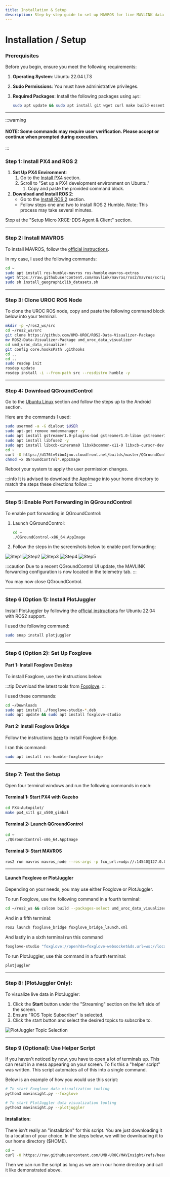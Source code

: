 ```yaml
---
title: Installation & Setup
description: Step-by-step guide to set up MAVROS for live MAVLINK data visualization.
---
```


# Installation / Setup

### Prerequisites

Before you begin, ensure you meet the following requirements:

1. **Operating System**: Ubuntu 22.04 LTS
2. **Sudo Permissions**: You must have administrative privileges.
3. **Required Packages**: Install the following packages using `apt`:

   ```bash
   sudo apt update && sudo apt install git wget curl make build-essential python3 python3-pip
   ```

***

:::warning

#### NOTE: Some commands may require user verification. Please accept or continue when prompted during execution.

:::

### Step 1: Install PX4 and ROS 2

1. **Set Up PX4 Environment**:
    1. Go to the [Install PX4](https://docs.px4.io/main/en/ros2/user_guide.html#install-px4) section.
    2. Scroll to "Set up a PX4 development environment on Ubuntu."
        1. Copy and paste the provided command block.
2. **Download and Install ROS 2**:
    * Go to the [Install ROS 2](https://docs.px4.io/main/en/ros2/user_guide.html#install-px4) section.
    * Follow steps one and two to install ROS 2 Humble. Note: This process may take several minutes.

Stop at the "Setup Micro XRCE-DDS Agent & Client" section.

***

### Step 2: Install MAVROS

To install MAVROS, follow
the [official instructions](https://github.com/mavlink/mavros/blob/ros2/mavros/README.md#installation).

In my case, I used the following commands:

```bash
cd ~
sudo apt install ros-humble-mavros ros-humble-mavros-extras
wget https://raw.githubusercontent.com/mavlink/mavros/ros2/mavros/scripts/install_geographiclib_datasets.sh
sudo sh install_geographiclib_datasets.sh
```

***

### Step 3: Clone UROC ROS Node

To clone the UROC ROS node, copy and paste the following command block below into your terminal.

```bash
mkdir -p ~/ros2_ws/src
cd ~/ros2_ws/src
git clone https://github.com/UMD-UROC/ROS2-Data-Visualizer-Package
mv ROS2-Data-Visualizer-Package umd_uroc_data_visualizer
cd umd_uroc_data_visualizer
git config core.hooksPath .githooks
cd ..
cd ..
sudo rosdep init
rosdep update
rosdep install -i --from-path src --rosdistro humble -y
```

***

### Step 4: Download QGroundControl

Go to
the [Ubuntu Linux](https://docs.qgroundcontrol.com/master/en/qgc-user-guide/getting_started/download_and_install.html#ubuntu)
section and follow the steps up to the Android section.

Here are the commands I used:

```bash
sudo usermod -a -G dialout $USER
sudo apt-get remove modemmanager -y
sudo apt install gstreamer1.0-plugins-bad gstreamer1.0-libav gstreamer1.0-gl -y
sudo apt install libfuse2 -y
sudo apt install libxcb-xinerama0 libxkbcommon-x11-0 libxcb-cursor-dev -y
cd ~
curl -O https://d176tv9ibo4jno.cloudfront.net/builds/master/QGroundControl-x86_64.AppImage
chmod +x QGroundControl*.AppImage
```

Reboot your system to apply the user permission changes.

:::info
It is advised to download the AppImage into your home directory to match the steps these directions follow
:::

***

### Step 5: Enable Port Forwarding in QGroundControl

To enable port forwarding in QGroundControl:

1. Launch QGroundControl:

   ```bash
   cd ~
   ./QGroundControl-x86_64.AppImage
   ```
2. Follow the steps in the screenshots below to enable port forwarding:

![Step1](./img/Step1.png)
![Step2](./img/Step2.png)
![Step3](./img/Step3.png)
![Step4](./img/Step4.png)
![Step5](./img/Step5.png)

:::caution
Due to a recent QGroundControl UI update, the MAVLINK forwarding configuration is now located in the telemetry tab.
:::

You may now close QGroundControl.

***

### Step 6 (Option 1): Install PlotJuggler

Install PlotJuggler by following
the [official instructions](https://github.com/facontidavide/PlotJuggler?tab=readme-ov-file#installation) for Ubuntu
22.04 with ROS2 support.

I used the following command:

```bash
sudo snap install plotjuggler
```

***

### Step 6 (Option 2): Set Up Foxglove

#### Part 1: Install Foxglove Desktop

To install Foxglove, use the instructions below:

:::tip
Download the latest tools from [Foxglove](https://foxglove.dev/download).
:::

I used these commands:

```bash
cd ~/Downloads
sudo apt install ./foxglove-studio-*.deb
sudo apt update && sudo apt install foxglove-studio
```

#### Part 2: Install Foxglove Bridge

Follow the instructions [here](https://docs.foxglove.dev/docs/connecting-to-data/ros-foxglove-bridge) to install
Foxglove Bridge.

I ran this command:

```bash
sudo apt install ros-humble-foxglove-bridge
```

***

### Step 7: Test the Setup

Open four terminal windows and run the following commands in each:

#### Terminal 1: Start PX4 with Gazebo

```bash
cd PX4-Autopilot/
make px4_sitl gz_x500_gimbal
```

#### Terminal 2: Launch QGroundControl

```bash
cd ~
./QGroundControl-x86_64.AppImage
```

#### Terminal 3: Start MAVROS

```bash
ros2 run mavros mavros_node --ros-args -p fcu_url:=udp://:14540@127.0.0.1:14557 -p target_component_id:=1 -r __ns:=/mavros
```

***

#### Launch Foxglove or PlotJuggler

Depending on your needs, you may use either Foxglove or PlotJuggler.

To run Foxglove, use the following command in a fourth terminal:

```bash
cd ~/ros2_ws && colcon build --packages-select umd_uroc_data_visualizer && source install/local_setup.bash && ros2 launch umd_uroc_data_visualizer visualize.py
```

And in a fifth terminal:

```bash
ros2 launch foxglove_bridge foxglove_bridge_launch.xml
```

And lastly in a sixth terminal run this command

```bash
foxglove-studio "foxglove://open?ds=foxglove-websocket&ds.url=ws://localhost:8765/"
```

To run PlotJuggler, use this command in a fourth terminal:

```bash
plotjuggler
```

***

### Step 8: (PlotJuggler Only):

To visualize live data in PlotJuggler:

1. Click the **Start** button under the "Streaming" section on the left side of the screen.
2. Ensure "ROS Topic Subscriber" is selected.
3. Click the start button and select the desired topics to subscribe to.

![PlotJuggler Topic Selection](./img/PlotJugglerTopicSelection.png)

***

### Step 9 (Optional): Use Helper Script

If you haven't noticed by now, you have to open a lot of terminals up. This can result in a mess appearing on your
screen. To fix this a "helper script" was written. This script automates all of this into a single command.

Below is an example of how you would use this script:

```bash
# To start Foxglove data visualization tooling
python3 mavinsight.py --foxglove

# To start PlotJuggler data visualization tooling
python3 mavinsight.py --plotjuggler
```

#### Installation:

There isn't really an "installation" for this script. You are just downloading it to a location of your choice. In the
steps below, we will be downloading it to our home directory ($HOME).

```bash
cd ~
curl -O https://raw.githubusercontent.com/UMD-UROC/MAVInsight/refs/heads/main/mavinsight.py
```

Then we can run the script as long as we are in our home directory and call it like demonstrated above.
